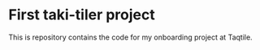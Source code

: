 # First taki-tiler project

This is repository contains the code for my onboarding project at Taqtile.
